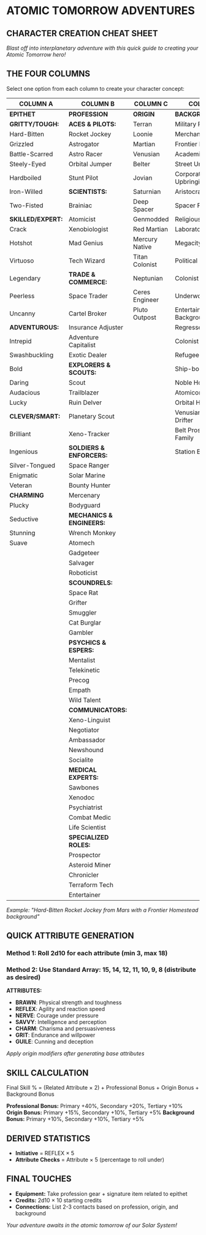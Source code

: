 # ATOMIC TOMORROW ADVENTURES

## CHARACTER CREATION CHEAT SHEET

*Blast off into interplanetary adventure with this quick guide to creating your Atomic Tomorrow hero!*

## THE FOUR COLUMNS

Select one option from each column to create your character concept:

| COLUMN A                  | COLUMN B                         | COLUMN C         | COLUMN D                 |
| ------------------------- | -------------------------------- | ---------------- | ------------------------ |
| **EPITHET**         | **PROFESSION**             | **ORIGIN** | **BACKGROUND**     |
| **GRITTY/TOUGH:**   | **ACES & PILOTS:**         | Terran           | Military Family          |
| Hard-Bitten               | Rocket Jockey                    | Loonie           | Merchant Clan            |
| Grizzled                  | Astrogator                       | Martian          | Frontier Homestead       |
| Battle-Scarred            | Astro Racer                      | Venusian         | Academic Training        |
| Steely-Eyed               | Orbital Jumper                   | Belter           | Street Urchin            |
| Hardboiled                | Stunt Pilot                      | Jovian           | Corporate Upbringing     |
| Iron-Willed               | **SCIENTISTS:**            | Saturnian        | Aristocratic Family      |
| Two-Fisted                | Brainiac                         | Deep Spacer      | Spacer Family            |
| **SKILLED/EXPERT:** | Atomicist                        | Genmodded        | Religious Order          |
| Crack                     | Xenobiologist                    | Red Martian      | Laboratory Subject       |
| Hotshot                   | Mad Genius                       | Mercury Native   | Megacity Native          |
| Virtuoso                  | Tech Wizard                      | Titan Colonist   | Political Dynasty        |
| Legendary                 | **TRADE & COMMERCE:**      | Neptunian        | Colonist Child           |
| Peerless                  | Space Trader                     | Ceres Engineer   | Underworld Family        |
| Uncanny                   | Cartel Broker                    | Pluto Outpost    | Entertainment Background |
| **ADVENTUROUS:**    | Insurance Adjuster               |                  | Regressed/Barbarian      |
| Intrepid                  | Adventure Capitalist             |                  | Colonist                 |
| Swashbuckling             | Exotic Dealer                    |                  | Refugee                  |
| Bold                      | **EXPLORERS & SCOUTS:**    |                  | Ship-born                |
| Daring                    | Scout                            |                  | Noble House              |
| Audacious                 | Trailblazer                      |                  | Atomicorp Employee       |
| Lucky                     | Ruin Delver                      |                  | Orbital Habitat          |
| **CLEVER/SMART:**   | Planetary Scout                  |                  | Venusian Cloud Drifter   |
| Brilliant                 | Xeno-Tracker                     |                  | Belt Prospector Family   |
| Ingenious                 | **SOLDIERS & ENFORCERS:**  |                  | Station Brat             |
| Silver-Tongued            | Space Ranger                     |                  |                          |
| Enigmatic                 | Solar Marine                     |                  |                          |
| Veteran                   | Bounty Hunter                    |                  |                          |
| **CHARMING**        | Mercenary                        |                  |                          |
| Plucky                    | Bodyguard                        |                  |                          |
| Seductive                 | **MECHANICS & ENGINEERS:** |                  |                          |
| Stunning                  | Wrench Monkey                    |                  |                          |
| Suave                     | Atomech                          |                  |                          |
|                           | Gadgeteer                        |                  |                          |
|                           | Salvager                         |                  |                          |
|                           | Roboticist                       |                  |                          |
|                           | **SCOUNDRELS:**            |                  |                          |
|                           | Space Rat                        |                  |                          |
|                           | Grifter                          |                  |                          |
|                           | Smuggler                         |                  |                          |
|                           | Cat Burglar                      |                  |                          |
|                           | Gambler                          |                  |                          |
|                           | **PSYCHICS & ESPERS:**     |                  |                          |
|                           | Mentalist                        |                  |                          |
|                           | Telekinetic                      |                  |                          |
|                           | Precog                           |                  |                          |
|                           | Empath                           |                  |                          |
|                           | Wild Talent                      |                  |                          |
|                           | **COMMUNICATORS:**         |                  |                          |
|                           | Xeno-Linguist                    |                  |                          |
|                           | Negotiator                       |                  |                          |
|                           | Ambassador                       |                  |                          |
|                           | Newshound                        |                  |                          |
|                           | Socialite                        |                  |                          |
|                           | **MEDICAL EXPERTS:**       |                  |                          |
|                           | Sawbones                         |                  |                          |
|                           | Xenodoc                          |                  |                          |
|                           | Psychiatrist                     |                  |                          |
|                           | Combat Medic                     |                  |                          |
|                           | Life Scientist                   |                  |                          |
|                           | **SPECIALIZED ROLES:**     |                  |                          |
|                           | Prospector                       |                  |                          |
|                           | Asteroid Miner                   |                  |                          |
|                           | Chronicler                       |                  |                          |
|                           | Terraform Tech                   |                  |                          |
|                           | Entertainer                      |                  |                          |

*Example: "Hard-Bitten Rocket Jockey from Mars with a Frontier Homestead background"*

## QUICK ATTRIBUTE GENERATION

### Method 1: Roll 2d10 for each attribute (min 3, max 18)

### Method 2: Use Standard Array: 15, 14, 12, 11, 10, 9, 8 (distribute as desired)

**ATTRIBUTES:**

- **BRAWN**: Physical strength and toughness
- **REFLEX**: Agility and reaction speed
- **NERVE**: Courage under pressure
- **SAVVY**: Intelligence and perception
- **CHARM**: Charisma and persuasiveness
- **GRIT**: Endurance and willpower
- **GUILE**: Cunning and deception

*Apply origin modifiers after generating base attributes*

## SKILL CALCULATION

Final Skill % = (Related Attribute × 2) + Professional Bonus + Origin Bonus + Background Bonus

**Professional Bonus:** Primary +40%, Secondary +20%, Tertiary +10%
**Origin Bonus:** Primary +15%, Secondary +10%, Tertiary +5%
**Background Bonus:** Primary +10%, Secondary +10%, Tertiary +5%

## DERIVED STATISTICS

- **Initiative** = REFLEX × 5
- **Attribute Checks** = Attribute × 5 (percentage to roll under)

## FINAL TOUCHES

- **Equipment:** Take profession gear + signature item related to epithet
- **Credits:** 2d10 × 10 starting credits
- **Connections:** List 2-3 contacts based on profession, origin, and background

*Your adventure awaits in the atomic tomorrow of our Solar System!*
